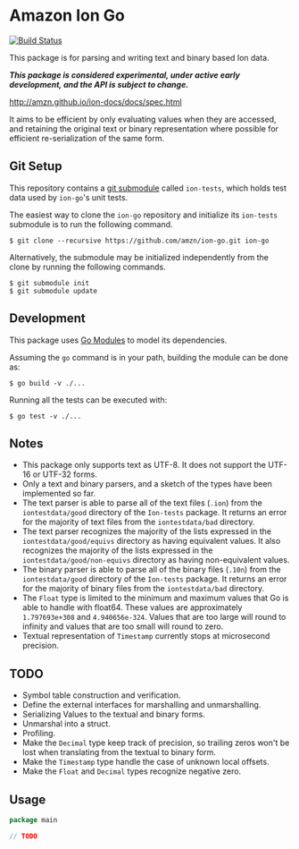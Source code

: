 # Amazon Ion Go

[![Build Status](https://github.com/amzn/ion-go/workflows/Go%20Build/badge.svg)](https://github.com/amzn/ion-go/actions?query=workflow%3A%22Go+Build%22)

This package is for parsing and writing text and binary based Ion data.

***This package is considered experimental, under active early development,  and the API is subject to change.***

http://amzn.github.io/ion-docs/docs/spec.html

It aims to be efficient by only evaluating values when they are accessed, and retaining the original
text or binary representation where possible for efficient re-serialization of the same form.

## Git Setup


This repository contains a [git submodule](https://git-scm.com/docs/git-submodule)
called `ion-tests`, which holds test data used by `ion-go`'s unit tests.

The easiest way to clone the `ion-go` repository and initialize its `ion-tests`
submodule is to run the following command.

```
$ git clone --recursive https://github.com/amzn/ion-go.git ion-go
```

Alternatively, the submodule may be initialized independently from the clone
by running the following commands.

```
$ git submodule init
$ git submodule update
```

## Development

This package uses [Go Modules](https://github.com/golang/go/wiki/Modules) to model
its dependencies.

Assuming the `go` command is in your path, building the module can be done as:

```
$ go build -v ./...
```

Running all the tests can be executed with:

```
$ go test -v ./...
```


## Notes

* This package only supports text as UTF-8.  It does not support the UTF-16 or UTF-32 forms.
* Only a text and binary parsers, and a sketch of the types have been implemented so far.  
* The text parser is able to parse all of the text files (`.ion`) from the `iontestdata/good` directory of the 
  `Ion-tests` package.  It returns an error for the majority of text files from the `iontestdata/bad` directory.
* The text parser recognizes the majority of the lists expressed in the `iontestdata/good/equivs` directory as 
  having equivalent values.  It also recognizes the majority of the lists expressed in the 
  `iontestdata/good/non-equivs` directory as having non-equivalent values.
* The binary parser is able to parse all of the binary files (`.10n`) from the `iontestdata/good` directory of the 
  `Ion-tests` package.  It returns an error for the majority of binary files from the `iontestdata/bad` directory.
* The `Float` type is limited to the minimum and maximum values that Go is able to handle with float64.  These values
  are approximately `1.797693e+308` and `4.940656e-324`.  Values that are too large will round to infinity and
  values that are too small will round to zero.
* Textual representation of `Timestamp` currently stops at microsecond precision.

## TODO
* Symbol table construction and verification.
* Define the external interfaces for marshalling and unmarshalling.
* Serializing Values to the textual and binary forms.
* Unmarshal into a struct.
* Profiling.
* Make the `Decimal` type keep track of precision, so trailing zeros won't be lost when translating from
  the textual to binary form.
* Make the `Timestamp` type handle the case of unknown local offsets.
* Make the `Float` and `Decimal` types recognize negative zero.

## Usage

```go
package main

// TODO
```
